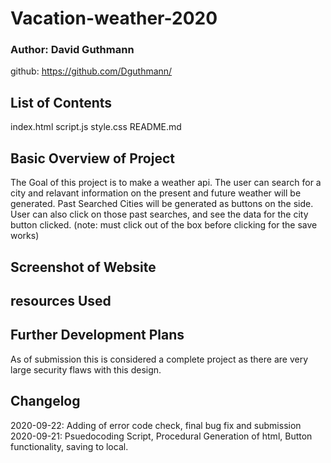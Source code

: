 # Vacation-weather-2020
### Author: David Guthmann

github: https://github.com/Dguthmann/  
<!-- livesite: https://dguthmann.github.io/day-planner-moment/ -->

## List of Contents

index.html
script.js
style.css
README.md
<!-- screenshot.png -->

## Basic Overview of Project

The Goal of this project is to make a weather api.
The user can search for a city and relavant information on the present and future weather will be generated.
Past Searched Cities will be generated as buttons on the side.
User can also click on those past searches, and see the data for the city button clicked.
(note: must click out of the box before clicking for the save works)


## Screenshot of Website

<!-- ![Site Screenshot](screenshot.png) -->

## resources Used

<!-- Add a shout out to zach later -->

## Further Development Plans

As of submission this is considered a complete project as there are very large security flaws with this design.

## Changelog

2020-09-22: Adding of error code check, final bug fix and submission
2020-09-21: Psuedocoding Script, Procedural Generation of html, Button functionality, saving to local.
